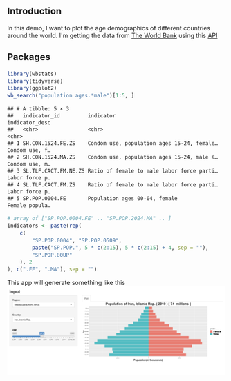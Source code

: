 ## Introduction
In this demo, I want to plot the age demographics of different countries around the world.
I'm getting the data from [The World Bank](https://www.worldbank.org/en/home) using this [API](https://github.com/gshs-ornl/wbstats)


## Packages

```r
library(wbstats)
library(tidyverse)
library(ggplot2)
wb_search("population ages.*male")[1:5, ]
```

```
## # A tibble: 5 × 3
##   indicator_id         indicator                                  indicator_desc
##   <chr>                <chr>                                      <chr>         
## 1 SH.CON.1524.FE.ZS    Condom use, population ages 15-24, female… Condom use, f…
## 2 SH.CON.1524.MA.ZS    Condom use, population ages 15-24, male (… Condom use, m…
## 3 SL.TLF.CACT.FM.NE.ZS Ratio of female to male labor force parti… Labor force p…
## 4 SL.TLF.CACT.FM.ZS    Ratio of female to male labor force parti… Labor force p…
## 5 SP.POP.0004.FE       Population ages 00-04, female              Female popula…
```


```r
# array of ["SP.POP.0004.FE" .. "SP.POP.2024.MA" .. ]
indicators <- paste(rep(
    c(
        "SP.POP.0004", "SP.POP.0509",
        paste("SP.POP.", 5 * c(2:15), 5 * c(2:15) + 4, sep = ""),
        "SP.POP.80UP"
    ), 2
), c(".FE", ".MA"), sep = "")

```
This app will generate something like this
![Population Pyramid](sample.png)